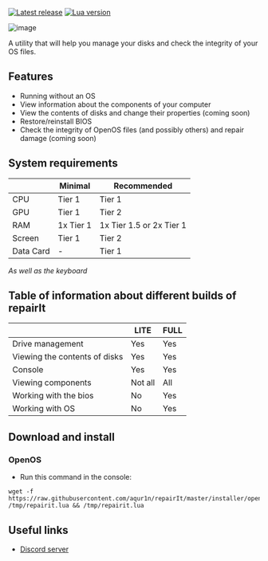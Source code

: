 [![Latest release](https://img.shields.io/github/v/release/aqur1n/repairIt?include_prereleases&label=Latest%20Release&logo=github&sort=semver&style=for-the-badge&logoColor=white)](https://github.com/aqur1n/repairIt/releases)
[![Lua version](https://img.shields.io/badge/LUA-5.2-green?style=for-the-badge&logo=lua&logoColor=white)](https://www.lua.org/manual/5.2/)

![image](https://github.com/user-attachments/assets/f95015d8-5555-4512-9878-65ea85b5ed48)

A utility that will help you manage your disks and check the integrity of your OS files.

## Features
* Running without an OS
* View information about the components of your computer
* View the contents of disks and change their properties (coming soon)
* Restore/reinstall BIOS
* Check the integrity of OpenOS files (and possibly others) and repair damage (coming soon)

## System requirements
|           | Minimal   | Recommended              |
|-----------|-----------|--------------------------|
| CPU       | Tier 1    | Tier 1                   |
| GPU       | Tier 1    | Tier 2                   |
| RAM       | 1x Tier 1 | 1x Tier 1.5 or 2x Tier 1 |
| Screen    | Tier 1    | Tier 2                   |
| Data Card | -         | Tier 1                   |

*As well as the keyboard*

## Table of information about different builds of repairIt
|                               | LITE    | FULL |
|-------------------------------|---------|------|
| Drive management              | Yes     | Yes  |
| Viewing the contents of disks | Yes     | Yes  |
| Console                       | Yes     | Yes  |
| Viewing components            | Not all | All  |
| Working with the bios         | No      | Yes  |
| Working with OS               | No      | Yes  |


## Download and install
### OpenOS
* Run this command in the console:
```
wget -f https://raw.githubusercontent.com/aqur1n/repairIt/master/installer/openos.lua /tmp/repairit.lua && /tmp/repairit.lua
```

## Useful links
* [Discord server](https://discord.gg/v4hC2z4ZHh)
